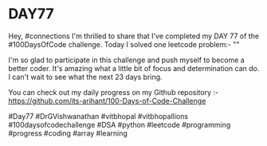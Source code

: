 # DAY77
Hey, #connections I'm thrilled to share that I've completed my DAY 77 of the #100DaysOfCode challenge. Today I solved one leetcode problem:- ""

I'm so glad to participate in this challenge and push myself to become a better coder. It's amazing what a little bit of focus and determination can do. I can't wait to see what the next 23 days bring.

You can check out my daily progress on my Github repository :- https://github.com/its-arihant/100-Days-of-Code-Challenge

#Day77 #DrGVishwanathan #vitbhopal #vitbhopallions #100daysofcodechallenge #DSA #python #leetcode #programming #progress #coding #array #learning 